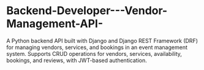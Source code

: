 # Backend-Developer---Vendor-Management-API-
A Python backend API built with Django and Django REST Framework (DRF) for managing vendors, services, and bookings in an event management system. Supports CRUD operations for vendors, services, availability, bookings, and reviews, with JWT-based authentication.
